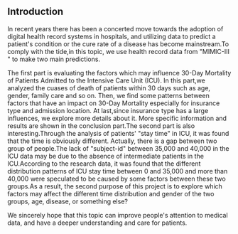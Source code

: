 ## Introduction
In recent years there has been a concerted move towards the adoption of digital health record systems in hospitals, and utilizing data to predict a patient's condition or the cure rate of a disease has become mainstream.To comply with the tide,in this topic, we use health record data from "MIMIC-III " to make two main predictions.

The first part is evaluating the factors which may influence 30-Day Mortality of Patients Admitted to the Intensive Care Unit (ICU). In this part,we analyzed the cuases of death of patients within 30 days such as age, gender, family care and so on. Then, we find some patterns between factors that have an impact on 30-Day Mortality especially for insurance type and admission location. At last,since insurance type has a large influences, we explore more details about it. More specific information and results are shown in the conclusion part.The second part is also interesting.Through the analysis of patients' "stay time" in ICU, it was found that the time is obviously different. Actually, there is a gap between two group of people.The lack of "subject-id" between 35,000 and 40,000 in the ICU data may be due to the absence of intermediate patients in the ICU.According to the research data, it was found that the different distribution patterns of ICU stay time between 0 and 35,000 and more than 40,000 were speculated to be caused by some factors between these two groups.As a result, the second purpose of this project is to explore which factors may affect the different time distribution and gender of the two groups, age, disease, or something else?

We sincerely hope that this topic can improve people's attention to medical data, and have a deeper understanding and care for patients.
